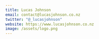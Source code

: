 ```yaml
---
title: Lucas Johnson
email: contact@lucasjohnson.co.nz
twitter: "@_lucasjohnson"
website: https://www.lucasjohnson.co.nz
image: /assets/logo.png
---
```

